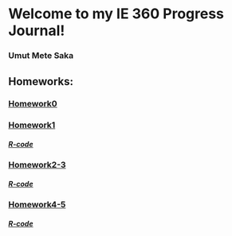 # Welcome to my IE 360 Progress Journal!

### Umut Mete Saka



## Homeworks:


### [Homework0](files/hw0_metesaka.html)


### [Homework1](files/HW1/HW1.html)

##### [R-code](files/HW1/R_code.R)


### [Homework2-3](files/HW2-3/HW2_3.html)

##### [R-code](files/HW2-3/HW2_3.R)

### [Homework4-5](files/HW2-3/IE-360-HW45.html)

##### [R-code](files/HW2-3/HW4-5.R)